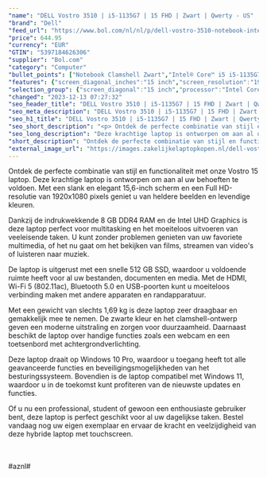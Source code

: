 ```yaml
---
"name": "DELL Vostro 3510 | i5-1135G7 | 15 FHD | Zwart | Qwerty - US"
"brand": "Dell"
"feed_url": "https://www.bol.com/nl/nl/p/dell-vostro-3510-notebook-intel-core-i5-1135g7-8gb-ddr4-sdram-512gb-ssd-39-6-cm-full-hd-1920-x-1080-wva-intel-iris-xe-graphics-lan-wlan-webcam-windows-10-pro-64-bit/9300000066823004"
"price": 644.95
"currency": "EUR"
"GTIN": "5397184626306"
"supplier": "Bol.com"
"category": "Computer"
"bullet_points": ["Notebook Clamshell Zwart","Intel® Core™ i5 i5-1135G7","39,6 cm (15.6\") Full HD 1920 x 1080 Pixels WVA LED backlight 16:9","8 GB DDR4-SDRAM 2666 MHz 1 x 8 GB","512 GB SSD","Intel Iris Xe Graphics","Wi-Fi 5 (802.11ac) Ethernet LAN 10,1000,100 Mbit/s Bluetooth 5.0","Lithium-Polymeer (LiPo) 41 Wh 65 W","Windows 10 Pro 64-bit"]
"features": {"screen_diagonal_inches":"15 inch","screen_resolution":"1920 x 1080 Pixels","processor_family":"Intel® Core™ i5","memory_size":"8 GB","memory_type":"DDR4-SDRAM","total_storage_space":"512 GB","operating_system":"Windows 10 Pro","battery_capacity":"41 Wh","width":"358,5 mm","depth":"235,6 mm","weight":"1,69 kg"}
"selection_group": {"screen_diagonal":"15 inch","processor":"Intel Core i5","changed_price_past_3_days":false,"product_family":"Vostro"}
"changed": "2023-12-13 07:27:32"
"seo_header_title": "DELL Vostro 3510 | i5-1135G7 | 15 FHD | Zwart | Qwerty - US"
"seo_meta_description": "DELL Vostro 3510 | i5-1135G7 | 15 FHD | Zwart | Qwerty - US"
"seo_h1_title": "DELL Vostro 3510 | i5-1135G7 | 15 FHD | Zwart | Qwerty - US"
"seo_short_description": "<p> Ontdek de perfecte combinatie van stijl en functionaliteit met onze Vostro 15 laptop."
"seo_long_description": "Deze krachtige laptop is ontworpen om aan al uw behoeften te voldoen. Met een slank en elegant 15,6-inch scherm en een Full HD-resolutie van 1920x1080 pixels geniet u van heldere beelden en levendige kleuren. </p> <p> Dankzij de indrukwekkende 8 GB DDR4 RAM en de Intel UHD Graphics is deze laptop perfect voor multitasking en het moeiteloos uitvoeren van veeleisende taken. U kunt zonder problemen genieten van uw favoriete multimedia, of het nu gaat om het bekijken van films, streamen van video's of luisteren naar muziek. </p> <p> De laptop is uitgerust met een snelle 512 GB SSD, waardoor u voldoende ruimte heeft voor al uw bestanden, documenten en media. Met de HDMI, Wi-Fi 5 (802. 11ac), Bluetooth 5. 0 en USB-poorten kunt u moeiteloos verbinding maken met andere apparaten en randapparatuur. </p> <p> Met een gewicht van slechts 1,69 kg is deze laptop zeer draagbaar en gemakkelijk mee te nemen. De zwarte kleur en het clamshell-ontwerp geven een moderne uitstraling en zorgen voor duurzaamheid. Daarnaast beschikt de laptop over handige functies zoals een webcam en een toetsenbord met achtergrondverlichting. </p> <p> Deze laptop draait op Windows 10 Pro, waardoor u toegang heeft tot alle geavanceerde functies en beveiligingsmogelijkheden van het besturingssysteem. Bovendien is de laptop compatibel met Windows 11, waardoor u in de toekomst kunt profiteren van de nieuwste updates en functies. </p> <p> Of u nu een professional, student of gewoon een enthousiaste gebruiker bent, deze laptop is perfect geschikt voor al uw dagelijkse taken. Bestel vandaag nog uw eigen exemplaar en ervaar de kracht en veelzijdigheid van deze hybride laptop met touchscreen. </p> <p> <br /><br />#aznl# </p>"
"short_description": "Ontdek de perfecte combinatie van stijl en functionaliteit met onze Vostro 15 laptop. Deze krachtige laptop is ontworpen om aan al uw behoeften te voldoen. Met een slank en elegant 15,6-inch scherm en een Full HD-resolutie van 1920x1080 pixels geniet u van heldere beelden en levendige kleuren. Dankzij de indrukwekkende 8 GB DDR4 RAM en de Intel UHD Graphics is deze laptop perfect voor multitasking en het moeiteloos uitvoeren van veeleisende taken. U kunt zonder problemen genieten van uw favoriete multimedia, of het nu gaat om het bekijken van films, streamen van video's of luisteren naar muziek. De laptop is uitgerust met een snelle 512 GB SSD, waardoor u voldoende ruimte heeft voor al uw bestanden, documenten en media. Met de HDMI, Wi-Fi 5 (802.11ac), Bluetooth 5.0 en USB-poorten kunt u moeiteloos verbinding maken met andere apparaten en randapparatuur. Met een gewicht van slechts 1,69 kg is deze laptop zeer draagbaar en gemakkelijk mee te nemen. De zwarte kleur en het clamshell-ontwerp geven een moderne uitstraling en zorgen voor duurzaamheid. Daarnaast beschikt de laptop over handige functies zoals een webcam en een toetsenbord met achtergrondverlichting. Deze laptop draait op Windows 10 Pro, waardoor u toegang heeft tot alle geavanceerde functies en beveiligingsmogelijkheden van het besturingssysteem. Bovendien is de laptop compatibel met Windows 11, waardoor u in de toekomst kunt profiteren van de nieuwste updates en functies. Of u nu een professional, student of gewoon een enthousiaste gebruiker bent, deze laptop is perfect geschikt voor al uw dagelijkse taken. Bestel vandaag nog uw eigen exemplaar en ervaar de kracht en veelzijdigheid van deze hybride laptop met touchscreen. #aznl#"
"external_image_url": "https://images.zakelijkelaptopkopen.nl/dell-vostro-3510-notebook-intel-core-i5-1135g7-8gb-ddr4-sdram-512gb-ssd-39-6-cm-full-hd-1920-x-1080-wva-intel-iris-xe-graphics-lan-wlan-webcam-windows-10-pro-64-bit.webp"
---
```


<p> Ontdek de perfecte combinatie van stijl en functionaliteit met onze Vostro 15 laptop. Deze krachtige laptop is ontworpen om aan al uw behoeften te voldoen. Met een slank en elegant 15,6-inch scherm en een Full HD-resolutie van 1920x1080 pixels geniet u van heldere beelden en levendige kleuren. </p> <p> Dankzij de indrukwekkende 8 GB DDR4 RAM en de Intel UHD Graphics is deze laptop perfect voor multitasking en het moeiteloos uitvoeren van veeleisende taken. U kunt zonder problemen genieten van uw favoriete multimedia, of het nu gaat om het bekijken van films, streamen van video's of luisteren naar muziek. </p> <p> De laptop is uitgerust met een snelle 512 GB SSD, waardoor u voldoende ruimte heeft voor al uw bestanden, documenten en media. Met de HDMI, Wi-Fi 5 (802.11ac), Bluetooth 5.0 en USB-poorten kunt u moeiteloos verbinding maken met andere apparaten en randapparatuur. </p> <p> Met een gewicht van slechts 1,69 kg is deze laptop zeer draagbaar en gemakkelijk mee te nemen. De zwarte kleur en het clamshell-ontwerp geven een moderne uitstraling en zorgen voor duurzaamheid. Daarnaast beschikt de laptop over handige functies zoals een webcam en een toetsenbord met achtergrondverlichting. </p> <p> Deze laptop draait op Windows 10 Pro, waardoor u toegang heeft tot alle geavanceerde functies en beveiligingsmogelijkheden van het besturingssysteem. Bovendien is de laptop compatibel met Windows 11, waardoor u in de toekomst kunt profiteren van de nieuwste updates en functies. </p> <p> Of u nu een professional, student of gewoon een enthousiaste gebruiker bent, deze laptop is perfect geschikt voor al uw dagelijkse taken. Bestel vandaag nog uw eigen exemplaar en ervaar de kracht en veelzijdigheid van deze hybride laptop met touchscreen. </p> <p> <br /><br />#aznl#  </p>
